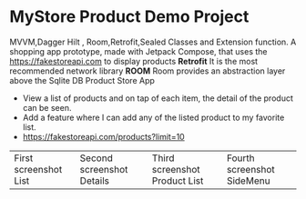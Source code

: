 # MyStore Product Demo Project
MVVM,Dagger Hilt , Room,Retrofit,Sealed Classes and Extension function.
A shopping app prototype, made with Jetpack Compose, that uses the https://fakestoreapi.com to display products
**Retrofit**
It is the most recommended network library
**ROOM**
Room provides an abstraction layer above the Sqlite DB
Product Store App
- View a list of products and on tap of each item, the detail of the product can be
  seen.
- Add a feature where I can add any of the listed product to my favorite list.
- https://fakestoreapi.com/products?limit=10
<table>
  <tr>
    <td>First screenshot List </td>
     <td>Second screenshot Details</td>
    <td>Third screenshot Product List</td>
    <td>Fourth screenshot SideMenu</td>
  </tr>
  
 </table>
